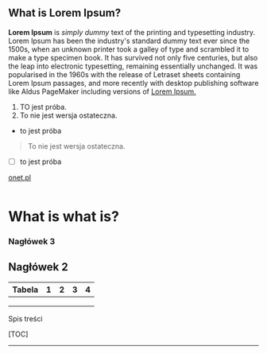 ## What is Lorem Ipsum?

**Lorem Ipsum** is *simply dummy* text of the printing and typesetting
industry. Lorem Ipsum has been the industry's standard dummy text ever
since the 1500s, when an unknown printer took a galley of type and
scrambled it to make a type specimen book. It has survived not only five
centuries, but also the leap into electronic typesetting, remaining
essentially unchanged. It was popularised in the 1960s with the release
of Letraset sheets containing Lorem Ipsum passages, and more recently
with desktop publishing software like Aldus PageMaker including versions
of <u>Lorem Ipsum.</u>

1.  TO jest próba.
2.  To nie jest wersja ostateczna.

<!-- end list -->

  - to jest próba

> To nie jest wersja ostateczna.

  - [ ] to jest próba

[onet.pl]()

![<img src="https://picsum.photos/id/237/200/300">]()

# What is what is?

### Nagłówek 3

## Nagłówek 2

| Tabela | 1 | 2 | 3 | 4 |
| ------ | - | - | - | - |
|        |   |   |   |   |
|        |   |   |   |   |
|        |   |   |   |   |

Spis treści

\[TOC\]

-----
